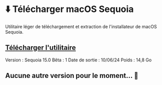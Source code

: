 # ⬇️ Télécharger macOS Sequoia
Utilitaire léger de téléchargement et extraction de l'installateur de macOS Sequoia.

## [Télécharger l'utilitaire](https://github.com/istucesyt/download-install-macos-sequoia/releases)
Version : Sequoia 15.0
Bêta : 1
Date de sortie : 10/06/24
Poids : 14,8 Go

## Aucune autre version pour le moment... 🥱
